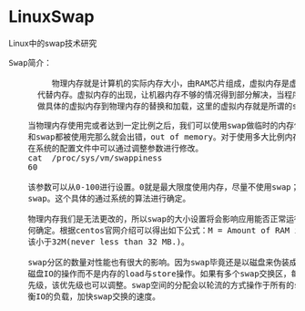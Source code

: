 # LinuxSwap
Linux中的swap技术研究


<pre>
Swap简介：

         物理内存就是计算机的实际内存大小，由RAM芯片组成，虚拟内存是虚拟出来的，使用磁盘
      代替内存。虚拟内存的出现，让机器内存不够的情况得到部分解决，当程序运行起来由操作系统
      做具体的虚拟内存到物理内存的替换和加载，这里的虚拟内存就是所谓的swap.
</pre>

<pre>
    当物理内存使用完或者达到一定比例之后，我们可以使用swap做临时的内存使用。当物理内存
    和swap都被使用完那么就会出错，out of memory。对于使用多大比例内存之后开始使用swap，
    在系统的配置文件中可以通过调整参数进行修改。
	cat  /proc/sys/vm/swappiness
	60

    该参数可以从0-100进行设置。0就是最大限度使用内存，尽量不使用swap；100就是积极使用
    swap。这个具体的通过系统的算法进行确定。

    物理内存我们是无法更改的，所以swap的大小设置将会影响应用能否正常运行。那么swap大小如
    何确定。根据centos官网介绍可以得出如下公式：M = Amount of RAM in GB, and S = Amount of swap in GB, then If M < 2, S = M *2 Else S = M + 2。而且其最小不应
    该小于32M(never less than 32 MB.)。

    swap分区的数量对性能也有很大的影响。因为swap毕竟还是以磁盘来伪装成内存，交换的操作是
    磁盘IO的操作而不是内存的load与store操作。如果有多个swap交换区，每个swap会有一定的优
    先级，该优先级也可以调整。swap空间的分配会以轮流的方式操作于所有的swap，这样会大大均
    衡IO的负载，加快swap交换的速度。
</pre>


